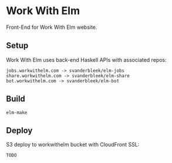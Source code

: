 # Work With Elm

Front-End for Work With Elm website.

## Setup

Work With Elm uses back-end Haskell APIs with associated repos:

```
jobs.workwithelm.com -> svanderbleek/elm-jobs
share.workwithelm.com -> svanderbleek/elm-share
bot.workwithelm.com -> svanderbleek/elm-bot
```

## Build

```
elm-make
```

## Deploy

S3 deploy to workwithelm bucket with CloudFront SSL:

```
TODO
```

